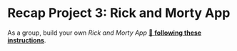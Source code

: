 # Recap Project 3: Rick and Morty App

As a group, build your own _Rick and Morty App_
[🔗 **following these instructions**](https://github.com/neuefische/web-exercises/tree/main/sessions/recap-project-3/rick-and-morty-app/README.md).

